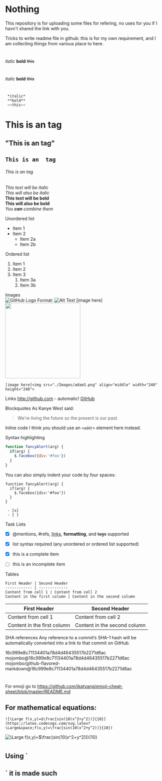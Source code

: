 # Nothing
This repository is for uploading some files for refering, no uses for you if I havn't shared the link with you.


Tricks to write readme file in github:
this is for my own requirement, and I am collecting things from various place to here.
#
*italic*
**bold**
~~this~~
#
  *italic*
  **bold**
  ~~this~~
#
     *italic*
     **bold**
     ~~this~~



# This is an tag
## "This is an tag"
## `This is an  tag`
###### This is an tag


  
*This text will be italic*\
_This will also be italic_\
**This text will be bold**\
__This will also be bold__ \
_You **can** combine them_

Unordered list
* Item 1
* Item 2
  * Item 2a
  * Item 2b

Ordered list  
1. Item 1
1. Item 2
1. Item 3
   1. Item 3a
   1. Item 3b

Images  
![GitHub Logo](/images/logo.png)
Format: ![Alt Text](url)
[image here]<img src="./Images/adam3.png" align="middle" width="240" height="240">


`[image here]<img src="./Images/adam3.png" align="middle" width="240" height="240">`

Links
http://github.com - automatic!
[GitHub](http://github.com)  
  
  
Blockquotes
As Kanye West said:

> We're living the future so
> the present is our past.  
  
Inline code
I think you should use an
`<addr>` element here instead.  

Syntax highlighting  
  
```javascript
function fancyAlert(arg) {
  if(arg) {
    $.facebox({div:'#foo'})
  }
}
```  
You can also simply indent your code by four spaces:

    function fancyAlert(arg) {
      if(arg) {
        $.facebox({div:'#foo'})
      }
    }  
  
 ``` 
  - [x]
  - [ ]
  ```
Task Lists
- [x] @mentions, #refs, [links](), **formatting**, and <del>tags</del> supported
- [x] list syntax required (any unordered or ordered list supported)
- [x] this is a complete item
- [ ] this is an incomplete item  
  
  
Tables
```
First Header | Second Header
------------ | -------------
Content from cell 1 | Content from cell 2
Content in the first column | Content in the second column
```
First Header | Second Header
------------ | -------------
Content from cell 1 | Content from cell 2
Content in the first column | Content in the second column
  
SHA references
Any reference to a commit’s SHA-1 hash will be automatically converted into a link to that commit on GitHub.

16c999e8c71134401a78d4d46435517b2271d6ac
mojombo@16c999e8c71134401a78d4d46435517b2271d6ac
mojombo/github-flavored-markdown@16c999e8c71134401a78d4d46435517b2271d6ac  


  
 #
 For emoji go to https://github.com/ikatyang/emoji-cheat-sheet/blob/master/README.md 
  
## For mathematical equations:
```
![\Large f(x,y)=$\frac{sin(10(x^2+y^2))}{10}](https://latex.codecogs.com/svg.latex?\Large&space;f(x,y)=\frac{sin(10(x^2+y^2))}{10})
```
![\Large f(x,y)=$\frac{sin(10(x^2+y^2))}{10}](https://latex.codecogs.com/svg.latex?\Large&space;f(x,y)=\frac{sin(10(x^2+y^2))}{10})
  
#
<h2>
Using `<h2>` it is made such
  
  
  
  
